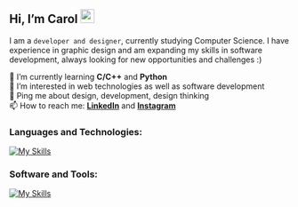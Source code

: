 ## Hi, I’m Carol <img src="https://media.giphy.com/media/hvRJCLFzcasrR4ia7z/giphy.gif" width="25">

I am a `developer and designer`, currently studying Computer Science. I have experience in graphic design and am expanding my skills in software development, always looking for new opportunities and challenges :)

🔭 I’m currently learning **C/C++** and **Python** </br>
🤖 I’m interested in web technologies as well as software development </br>
💬 Ping me about design, development, design thinking </br>
📫 How to reach me: **[LinkedIn](https://www.linkedin.com/in/carolinelais/)** and **[Instagram](https://www.instagram.com/carolinelaisg/)**

### Languages and Technologies:

[![My Skills](https://skillicons.dev/icons?i=html,css,python,js,c,cpp,php,bootstrap&theme=dark)](https://skillicons.dev)

### Software and Tools:

[![My Skills](https://skillicons.dev/icons?i=git,github,vscode,figma,ai,ps&theme=dark)](https://skillicons.dev)
